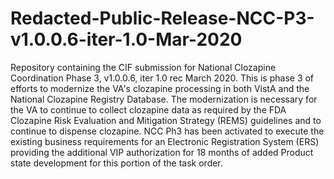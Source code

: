 # Redacted-Public-Release-NCC-P3-v1.0.0.6-iter-1.0-Mar-2020
Repository containing the CIF submission for National Clozapine Coordination Phase 3, v1.0.0.6, iter 1.0 rec March 2020.
This is phase 3 of efforts to modernize the VA's clozapine processing in both VistA and the National Clozapine Registry Database. The modernization is necessary for the VA to continue to collect clozapine data as required by the FDA Clozapine Risk Evaluation and Mitigation Strategy (REMS) guidelines and to continue to dispense clozapine. NCC Ph3 has been activated to execute the existing business requirements for an Electronic Registration System (ERS) providing the additional VIP authorization for 18 months of added Product state development for this portion of the task order. 
